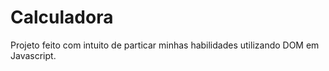 # Calculadora

Projeto feito com intuito de particar minhas habilidades utilizando DOM em Javascript.
